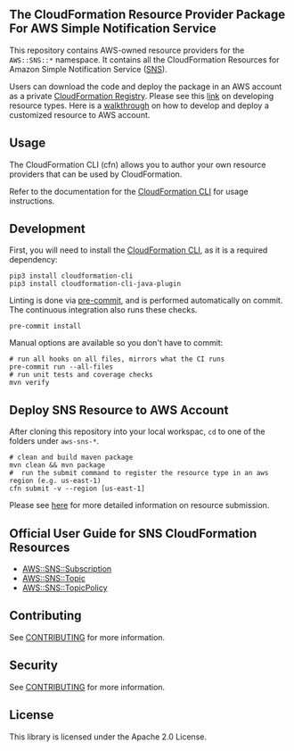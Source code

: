 ## The CloudFormation Resource Provider Package For AWS Simple Notification Service

This repository contains AWS-owned resource providers for the `AWS::SNS::*` namespace. It contains all the CloudFormation Resources for Amazon Simple Notification Service ([SNS](https://aws.amazon.com/sns/)).

Users can download the code and deploy the package in an AWS account as a private [CloudFormation Registry](https://docs.aws.amazon.com/AWSCloudFormation/latest/UserGuide/registry.html). Please see this [link](https://docs.aws.amazon.com/cloudformation-cli/latest/userguide/resource-type-develop.html) on developing resource types. Here is a [walkthrough](https://docs.aws.amazon.com/cloudformation-cli/latest/userguide/resource-type-walkthrough.html) on how to develop and deploy a customized resource to AWS account.

Usage
-----

The CloudFormation CLI (cfn) allows you to author your own resource providers that can be used by CloudFormation.

Refer to the documentation for the [CloudFormation CLI](https://github.com/aws-cloudformation/aws-cloudformation-rpdk) for usage instructions.


Development
-----------

First, you will need to install the [CloudFormation CLI](https://github.com/aws-cloudformation/aws-cloudformation-rpdk), as it is a required dependency:

```shell
pip3 install cloudformation-cli
pip3 install cloudformation-cli-java-plugin
```

Linting is done via [pre-commit](https://pre-commit.com/), and is performed automatically on commit. The continuous integration also runs these checks.

```shell
pre-commit install
```

Manual options are available so you don't have to commit:

```shell
# run all hooks on all files, mirrors what the CI runs
pre-commit run --all-files
# run unit tests and coverage checks
mvn verify
```

Deploy SNS Resource to AWS Account
----------------------------------

After cloning this repository into your local workspac, `cd` to one of the folders under `aws-sns-*`.

```shell
# clean and build maven package
mvn clean && mvn package
#  run the submit command to register the resource type in an aws region (e.g. us-east-1)
cfn submit -v --region [us-east-1]

```

Please see [here](https://docs.aws.amazon.com/cloudformation-cli/latest/userguide/resource-type-walkthrough.html#resource-type-walkthrough-submit) for more detailed information on resource submission.


Official User Guide for SNS CloudFormation Resources
----------------------------------------------------

- [AWS::SNS::Subscription](https://docs.aws.amazon.com/AWSCloudFormation/latest/UserGuide/aws-resource-sns-subscription.html)
- [AWS::SNS::Topic](https://docs.aws.amazon.com/AWSCloudFormation/latest/UserGuide/aws-properties-sns-topic.html)
- [AWS::SNS::TopicPolicy](https://docs.aws.amazon.com/AWSCloudFormation/latest/UserGuide/aws-properties-sns-policy.html)


## Contributing

See [CONTRIBUTING](CONTRIBUTING.md) for more information.

## Security

See [CONTRIBUTING](CONTRIBUTING.md#security-issue-notifications) for more information.

## License

This library is licensed under the Apache 2.0 License.
